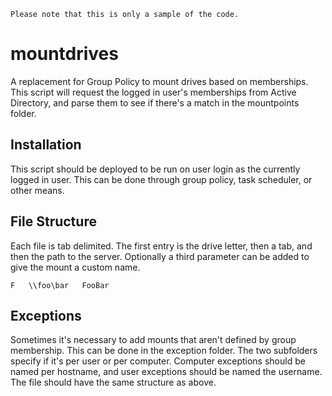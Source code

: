 ```
Please note that this is only a sample of the code.
```

# mountdrives
A replacement for Group Policy to mount drives based on memberships. This script will request the logged in user's memberships from Active Directory, and parse them to see if there's a match in the mountpoints folder.

## Installation
This script should be deployed to be run on user login as the currently logged in user. This can be done through group policy, task scheduler, or other means.

## File Structure
Each file is tab delimited. The first entry is the drive letter, then a tab, and then the path to the server. Optionally a third parameter can be added to give the mount a custom name.

```
F	\\foo\bar	FooBar
```

## Exceptions
Sometimes it's necessary to add mounts that aren't defined by group membership. This can be done in the exception folder. The two subfolders specify if it's per user or per computer.
Computer exceptions should be named per hostname, and user exceptions should be named the username. The file should have the same structure as above.
